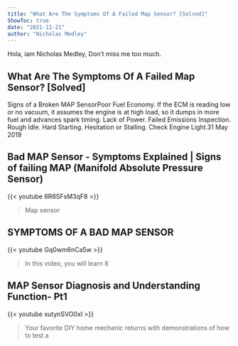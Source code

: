 ```yaml
---
title: "What Are The Symptoms Of A Failed Map Sensor? [Solved]"
ShowToc: true 
date: "2021-11-21"
author: "Nicholas Medley" 
---
```


Hola, iam Nicholas Medley, Don’t miss me too much.
## What Are The Symptoms Of A Failed Map Sensor? [Solved]
 Signs of a Broken MAP SensorPoor Fuel Economy. If the ECM is reading low or no vacuum, it assumes the engine is at high load, so it dumps in more fuel and advances spark timing. 
 Lack of Power. 
 Failed Emissions Inspection. 
 Rough Idle. 
 Hard Starting. 
 Hesitation or Stalling. 
 Check Engine Light.31 May 2019

## Bad MAP Sensor - Symptoms Explained | Signs of failing MAP (Manifold Absolute Pressure Sensor)
{{< youtube 6R6SFsM3qF8 >}}
>Map sensor

## SYMPTOMS OF A BAD MAP SENSOR
{{< youtube Gq0wm6nCa5w >}}
>In this video, you will learn 8 

## MAP Sensor Diagnosis and Understanding Function- Pt1
{{< youtube xutynSVO0xI >}}
>Your favorite DIY home mechanic returns with demonstrations of how to test a 

